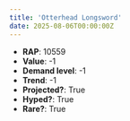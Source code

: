 ```yaml
---
title: 'Otterhead Longsword'
date: 2025-08-06T00:00:00Z
---
```

- **RAP**: 10559
- **Value**: -1
- **Demand level**: -1
- **Trend**: -1
- **Projected?**: True
- **Hyped?**: True
- **Rare?**: True
